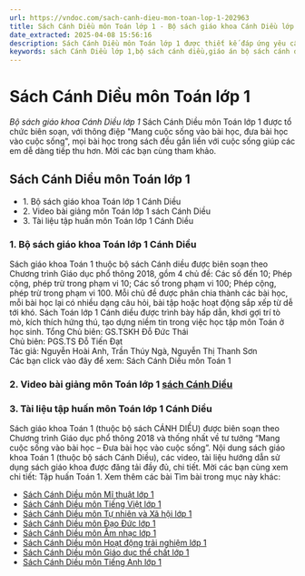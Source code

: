```yaml
---
url: https://vndoc.com/sach-canh-dieu-mon-toan-lop-1-202963
title: Sách Cánh Diều môn Toán lớp 1 - Bộ sách giáo khoa Cánh Diều lớp 1 - VnDoc.com
date_extracted: 2025-04-08 15:56:16
description: Sách Cánh Diều môn Toán lớp 1 được thiết kế đáp ứng yêu cầu phát triển phẩm chất và năng lực của học sinh. Mời quý thầy/cô có thể vào đọc để nghiên cứu, soạn giáo án, thiết kế bài giảng điện tử.
keywords: sách Cánh Diều lớp 1,bộ sách cánh diều,giáo án bộ sách cánh diều,Toán 1,Toán lớp 1,Sách Cánh Diều môn Toán lớp 1,Bộ sách Cánh Diều lớp 1 môn Toán,toán lớp 1 cánh diều
---
```


# Sách Cánh Diều môn Toán lớp 1
 _Bộ sách giáo khoa Cánh Diều lớp 1_
Sách Cánh Diều môn Toán lớp 1 được tổ chức biên soạn, với thông điệp "Mang cuộc sống vào bài học, đưa bài học vào cuộc sống", mọi bài học trong sách đều gắn liền với cuộc sống giúp các em dễ dàng tiếp thu hơn. Mời các bạn cùng tham khảo.
## Sách Cánh Diều môn Toán lớp 1
  * 1\. Bộ sách giáo khoa Toán lớp 1 Cánh Diều
  * 2\. Video bài giảng môn Toán lớp 1 sách Cánh Diều
  * 3\. Tài liệu tập huấn môn Toán lớp 1 Cánh Diều

### 1\. Bộ sách giáo khoa Toán lớp 1 Cánh Diều
Sách giáo khoa Toán 1 thuộc bộ sách Cánh diều được biên soạn theo Chương trình Giáo dục phổ thông 2018, gồm 4 chủ đề: Các số đến 10; Phép cộng, phép trừ trong phạm vi 10; Các số trong phạm vi 100; Phép cộng, phép trừ trong phạm vi 100.
Mỗi chủ đề được phân chia thành các bài học, mỗi bài học lại có nhiều dạng câu hỏi, bài tập hoặc hoạt động sắp xếp từ dễ tới khó. Sách Toán lớp 1 Cánh diều được trình bày hấp dẫn, khơi gợi trí tò mò, kích thích hứng thú, tạo dựng niềm tin trong việc học tập môn Toán ở học sinh.
Tổng Chủ biên: GS.TSKH Đỗ Đức Thái  
Chủ biên: PGS.TS Đỗ Tiến Đạt  
Tác giả: Nguyễn Hoài Anh, Trần Thúy Ngà, Nguyễn Thị Thanh Sơn  
Các bạn click vào đây để xem: Sách Cánh Diều môn Toán 1
### 2\. Video bài giảng môn Toán lớp 1 [sách Cánh Diều](<https://vndoc.com/sach-canh-dieu-lop-1-202948>)
### 3\. Tài liệu tập huấn môn Toán lớp 1 Cánh Diều
Sách giáo khoa Toán 1 \(thuộc bộ sách CÁNH DIỀU\) được biên soạn theo Chương trình Giáo dục phổ thông 2018 và thống nhất về tư tưởng “Mang cuộc sống vào bài học – Đưa bài học vào cuộc sống”. Nội dung sách giáo khoa Toán 1 \(thuộc bộ sách Cánh Diều\), các video, tài liệu hướng dẫn sử dụng sách giáo khoa được đăng tải đầy đủ, chi tiết. Mời các bạn cùng xem chi tiết: Tập huấn Toán 1.
Xem thêm các bài Tìm bài trong mục này khác:
  * [Sách Cánh Diều môn Mĩ thuật lớp 1](</sach-canh-dieu-mon-mi-thuat-lop-1-202974>)
  * [Sách Cánh Diều môn Tiếng Việt lớp 1](</sach-canh-dieu-mon-tieng-viet-lop-1-202967>)
  * [Sách Cánh Diều môn Tự nhiên và Xã hội lớp 1](</sach-canh-dieu-mon-tu-nhien-va-xa-hoi-lop-1-202969>)
  * [Sách Cánh Diều môn Đạo Đức lớp 1](</sach-canh-dieu-mon-dao-duc-lop-1-202972>)
  * [Sách Cánh Diều môn Âm nhạc lớp 1](</sach-canh-dieu-mon-am-nhac-lop-1-202988>)
  * [Sách Cánh Diều môn Hoạt động trải nghiệm lớp 1](</sach-canh-dieu-mon-hoat-dong-trai-nghiem-lop-1-202993>)
  * [Sách Cánh Diều môn Giáo dục thể chất lớp 1](</sach-canh-dieu-mon-giao-duc-the-chat-lop-1-202996>)
  * [Sách Cánh Diều môn Tiếng Anh lớp 1](</sach-canh-dieu-mon-tieng-anh-lop-1-203616>)

